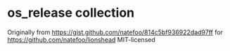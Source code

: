 # os_release collection 

Originally from https://gist.github.com/natefoo/814c5bf936922dad97ff
for https://github.com/natefoo/lionshead MIT-licensed

